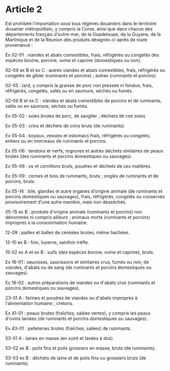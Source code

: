 # Article 2

Est prohibée l'importation sous tous régimes douaniers dans le territoire douanier métropolitain, y compris la Corse, ainsi que dans chacun des départements français d'outre-mer, de la Guadeloupe, de la Guyane, de la Martinique et de la Réunion des produits désignés ci-après de toute provenance :

Ex 02-01 : viandes et abats comestibles, frais, réfrigérés ou congelés des espèces bovine, porcine, ovine et caprine (domestiques ou non).

02-04 ex B et ex C : autres viandes et abats comestibles, frais, réfrigérés ou congelés de gibier (ruminants et porcins) ; autres (ruminants et porcins).

02-05 : lard, y compris la graisse de porc non pressée ni fondue, frais, réfrigérés, congelés, salés ou en saumure, séchés ou fumés.

02-06 B et ex C : viandes et abats comestibles de porcins et de ruminants, salés ou en saumure, séchés ou fumés.

Ex 05-02 : soies brutes de porc, de sanglier ; déchets de ces soies.

Ex 05-03 : crins et déchets de crins bruts (de ruminants).

Ex 05-04 : boyaux, vessies et estomacs frais, réfrigérés ou congelés, entiers ou en morceaux de ruminants et porcins.

Ex 05-06 : tendons et nerfs, rognures et autres déchets similaires de peaux brutes (des ruminants et porcins domestiques ou sauvages).

Ex 05-08 : os et cornillons bruts, poudres et déchets de ces matières.

Ex 05-09 : cornes et bois de ruminants, bruts ; ongles de ruminants et de porcins, bruts.

Ex 05-14 : bile, glandes et autre organes d'origine animale (de ruminants et porcins domestiques ou sauvages), frais, réfrigérés, congelés ou conservés provisoirement d'une autre manière, mais non desséchés.

05-15 ex B : produits d'origine animale (ruminants et porcins) non dénommés ni compris ailleurs ; animaux morts (ruminants et porcins) impropres à la consommation humaine.

12-09 : pailles et balles de céréales brutes, même hachées.

12-10 ex B : foin, luzerne, sainfoin trèfle.

15-02 ex A et ex B : suifs (des espèces bovine, ovine et caprine), bruts.

Ex 16-01 : saucisses, saucissons et similaires crus, fumés ou non, de viandes, d'abats ou de sang (de ruminants et porcins domestiques ou sauvages).

Ex 16-02 : autres préparations de viandes ou d'abats crus (ruminants et porcins domestiques ou sauvages).

23-01 A : farines et poudres de viandes ou d'abats impropres à l'alimentation humaine ; cretons.

Ex 41-01 : peaux brutes (fraîches, salées vertes), y compris les peaux d'ovins lainées (de ruminants et porcins domestiques ou sauvages).

Ex 43-01 : pelleteries brutes (fraîches, salées) de ruminants.

53-01 A : laines en masse (en suint et lavées à dos).

53-02 ex B : poils fins et poils grossiers en masse, bruts (de ruminants).

53-03 ex B : déchets de laine et de poils fins ou grossiers bruts (de ruminants).

